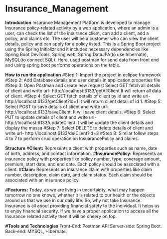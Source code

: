 # Insurance_Management

**Introduction**
  Insurance Management Platform is developed to manage Insurance policy-related activity by a web application, where an admin is a user, can check the list of the insurance client, can add a client, add a policy, and claims etc. The user will be a customer who can view the client details, policy and can apply for a policy listed. 
	This is a Spring Boot project using the Spring Initializr and it includes necessary dependencies like Spring Boot DevTools, Spring web, Spring DataJPA(to use hibernate), MySQL(to connect SQL).  Here, used postman for send data from front end and using spring boot performs operations on the table.
                 
**How to run the application**
#Step 1: Import the project in eclipse framework
#Step 2: Add Database details and user details in application.properties file
#Step 3: Open Postman and create new request
        Select GET fetch all details of client and write url- http://localhost:6133/getAllClient
        It will return all data of client.
#Step 4: Select GET fetch details of client by id and 
        write url- http://localhost:6133/getClient?id=1
        It will return client detail of id 1.
#Step 5: Select POST to save details of client and
        write url- http://localhost:6133/saveClient.
        It will save client details.
#Step 6: Select PUT to update details of client and
        write url- http://localhost:6133/updateClient
        It will be update the client details and display the messa 
#Step 7: Select DELETE to delete details of client and
        write url- http://localhost:6133/delClient?id=3 
#Step 8: Similar follow steps 4 to 7 to perform crud operation on InsuarancePolicy and claims.

**Structure**
#**Client:** Represents a client with properties such as name, date of birth, address, and contact information. 
#**InsurancePolicy:** Represents an insurance policy with properties like policy number, type, coverage amount, premium, start date, and end date. Each policy should                         be associated with a client.
#**Claim:** Represents an insurance claim with properties like claim number, description, claim date, and claim status. Each claim should be associated with an                     insurance policy. 

#**Features:**
     Today, as we are living in uncertainty, what may happen tomorrow no one knows, whether it is related to our health or the objects around us that we use in our daily life. So, why not take Insurance. Insurance is all about providing financial safety to the individual. It helps us to enjoy financial security. If we have a proper application to access all the Insurance related activity then it will be cheery on top. 

**#Tools and Technologies**
Front-End: Postman API
Server-side: Spring Boot.
Back-end: MYSQL, Hibernate.

 
